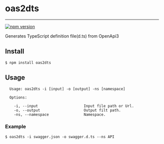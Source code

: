 # oas2dts

---

[![npm version](https://badge.fury.io/js/openapi2dts.svg)](https://badge.fury.io/js/openapi2dts)

Generates TypeScript definition file(d.ts) from OpenApi3

## Install

```
$ npm install oas2dts
```

## Usage

```
  Usage: oas2dts -i [input] -o [output] -ns [namespace]

  Options:

    -i, --input                     Input file path or Url.
    -o, --output                    Output filt path.
    -ns, --namespace                Namespace.
```

### Example

```
$ oas2dts -i swagger.json -o swagger.d.ts --ns API
```
